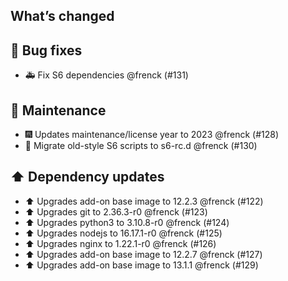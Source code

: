 ## What’s changed

## 🐛 Bug fixes

- 🚑 Fix S6 dependencies @frenck (#131)

## 🧰 Maintenance

- 🎆 Updates maintenance/license year to 2023 @frenck (#128)
- 🔨 Migrate old-style S6 scripts to s6-rc.d @frenck (#130)

## ⬆️ Dependency updates

- ⬆️ Upgrades add-on base image to 12.2.3 @frenck (#122)
- ⬆️ Upgrades git to 2.36.3-r0 @frenck (#123)
- ⬆️ Upgrades python3 to 3.10.8-r0 @frenck (#124)
- ⬆️ Upgrades nodejs to 16.17.1-r0 @frenck (#125)
- ⬆️ Upgrades nginx to 1.22.1-r0 @frenck (#126)
- ⬆️ Upgrades add-on base image to 12.2.7 @frenck (#127)
- ⬆️ Upgrades add-on base image to 13.1.1 @frenck (#129)
